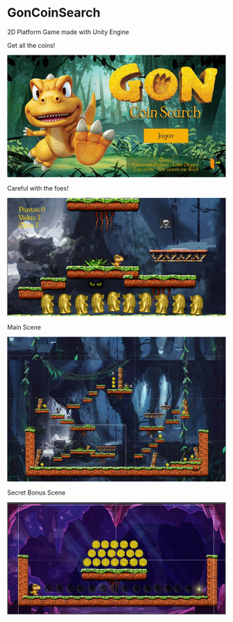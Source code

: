 # GonCoinSearch
2D Platform Game made with Unity Engine

Get all the coins!

![start_screen](https://raw.githubusercontent.com/crikan/GonCoinSearch/master/pantallaInicio.jpg)

Careful with the foes!

![detail](https://raw.githubusercontent.com/crikan/GonCoinSearch/master/scene1.jpg)

Main Scene

![main_scene](https://raw.githubusercontent.com/crikan/GonCoinSearch/master/scene1full.jpg)

Secret Bonus Scene

![bonus_scene](https://raw.githubusercontent.com/crikan/GonCoinSearch/master/bonus.jpg)










